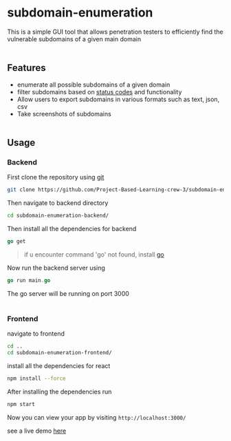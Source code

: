 # subdomain-enumeration
This is a simple GUI tool that allows penetration testers to efficiently find the vulnerable subdomains of a given main domain
<br></br>
## Features
- enumerate all possible subdomains of a given domain 
- filter subdomains based on [status codes](https://developer.mozilla.org/en-US/docs/Web/HTTP/Status) and functionality
- Allow users to export subdomains in various formats such as text, json, csv 
- Take screenshots of subdomains
<br></br>
## Usage

### Backend 
  First clone the repository using [git](https://git-scm.com/)
```sh
git clone https://github.com/Project-Based-Learning-crew-3/subdomain-enumeration.git
```
Then navigate to backend directory
```sh
cd subdomain-enumeration-backend/
```

Then install all the dependencies for backend
```go
go get
```

> if u encounter command 'go' not found, install [go](https://go.dev/dl/) 

Now run the backend server using 
```go
go run main.go
```
The go server will be running on port 3000
<br></br>
### Frontend
navigate to frontend
```sh
cd ..
cd subdomain-enumeration-frontend/
```
install all the dependencies for react
```sh
npm install --force
```
After installing the dependencies run
```sh
npm start
```
Now you can view your app by visiting `http://localhost:3000/`

see a live demo [here](https://subdomain-enumeration.netlify.app/)

